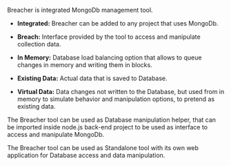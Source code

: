 Breacher is integrated MongoDb management tool.

* **Integrated:** Breacher can be added to any project that uses MongoDb.

* **Breach:** Interface provided by the tool to access and manipulate collection data.

* **In Memory:** Database load balancing option that allows to queue changes in memory
and writing them in blocks.

* **Existing Data:** Actual data that is saved to Database.

* **Virtual Data:** Data changes not written to the Database, but used from in memory to
simulate behavior and manipulation options, to pretend as existing data.


The Breacher tool can be used as Database manipulation helper, that can be imported
inside node.js back-end project to be used as interface to access and manipulate MongoDb.

The Breacher tool can be used as Standalone tool with its own web application for Database access
and data manipulation.
